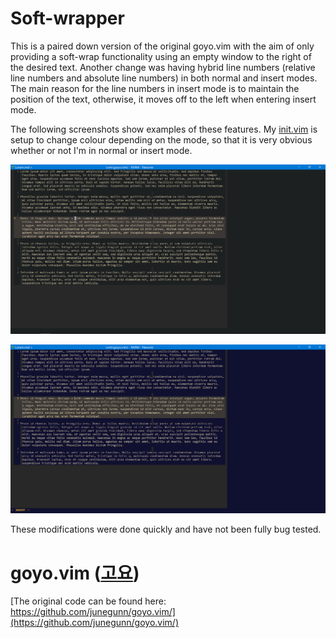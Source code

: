 Soft-wrapper
============

This is a paired down version of the original goyo.vim with the aim of only providing a soft-wrap functionality using an empty window to the right of the desired text. Another change was having hybrid line numbers (relative line numbers and absolute line numbers) in both normal and insert modes. The main reason for the line numbers in insert mode is to maintain the position of the text, otherwise, it moves off to the left when entering insert mode.

The following screenshots show examples of these features. My [init.vim](https://github.com/KevinJohnMulligan/nvim) is setup to change colour depending on the mode, so that it is very obvious whether or not I'm in normal or insert mode.

![normal mode](https://github.com/KevinJohnMulligan/goyo.vim/blob/media/example%20normal.png)

![insert mode](https://github.com/KevinJohnMulligan/goyo.vim/blob/media/example%20insert.png)

These modifications were done quickly and have not been fully bug tested.

goyo.vim ([고요](http://en.wiktionary.org/wiki/고요하다))
=========================================================
[The original code can be found here:   https://github.com/junegunn/goyo.vim/](https://github.com/junegunn/goyo.vim/)
